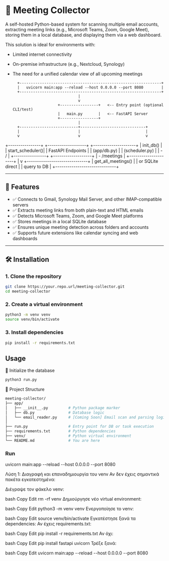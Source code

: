 # 📅 Meeting Collector

A self-hosted Python-based system for scanning multiple email accounts, extracting meeting links (e.g., Microsoft Teams, Zoom, Google Meet), storing them in a local database, and displaying them via a web dashboard.

This solution is ideal for environments with:
- Limited internet connectivity
- On-premise infrastructure (e.g., Nextcloud, Synology)
- The need for a unified calendar view of all upcoming meetings

        +---------------------------------------------------------------+
        |   uvicorn main:app --reload --host 0.0.0.0 --port 8080        |   
        +---------------------------------------------------------------+
                                   |
                                   v
                          +-----------------+   <-- Entry point (optional CLI/test)
                          |   main.py       |   <-- FastAPI Server
                          +-----------------+
                                   |
        +--------------------------+-----------------------------+
        |                          |                             |
        v                          v                             v
+----------------+        +-------------------+         +---------------------+
|   init_db()    |        |  start_scheduler()|         | FastAPI Endpoints   |
| (app/db.py)    |        | (scheduler.py)    |         | - /                 |
+----------------+        +-------------------+         | - /meetings         |
                                                         +---------------------+
                                                                  |
                                                                  v
                                                    +------------------------------+
                                                    |   get_all_meetings()         |
                                                    |       or SQLite direct       |
                                                    |       query to DB            |
                                                    +------------------------------+



---

## 🚀 Features

- ✅ Connects to Gmail, Synology Mail Server, and other IMAP-compatible servers
- ✅ Extracts meeting links from both plain-text and HTML emails
- ✅ Detects Microsoft Teams, Zoom, and Google Meet platforms
- ✅ Stores meetings in a local SQLite database
- ✅ Ensures unique meeting detection across folders and accounts
- ✅ Supports future extensions like calendar syncing and web dashboards

---

## 🛠 Installation

### 1. Clone the repository

```bash
git clone https://your.repo.url/meeting-collector.git
cd meeting-collector
```

### 2. Create a virtual environment 
```bash
python3 -m venv venv
source venv/bin/activate
```
### 3. Install dependencies
```bash
pip install -r requirements.txt
```

## Usage
🔹 Initialize the database
```bash
python3 run.py
```


🧱 Project Structure
```bash
meeting-collector/
├── app/
│   ├── __init__.py         # Python package marker
│   ├── db.py               # Database logic
│   └── email_reader.py     # [Coming Soon] Email scan and parsing logic
│
├── run.py                  # Entry point for DB or task execution
├── requirements.txt        # Python dependencies
├── venv/                   # Python virtual environment
└── README.md               # You are here
```

### Run
uvicorn main:app --reload --host 0.0.0.0 --port 8080


Λύση 1: Διαγραφή και επαναδημιουργία του venv
Αν δεν έχεις σημαντικά πακέτα εγκατεστημένα:

Διέγραψε τον φάκελο venv:

bash
Copy
Edit
rm -rf venv
Δημιούργησε νέο virtual environment:

bash
Copy
Edit
python3 -m venv venv
Ενεργοποίησε το venv:

bash
Copy
Edit
source venv/bin/activate
Εγκατέστησε ξανά τα dependencies:
Αν έχεις requirements.txt:

bash
Copy
Edit
pip install -r requirements.txt
Αν όχι:

bash
Copy
Edit
pip install fastapi uvicorn
Τρέξε ξανά:

bash
Copy
Edit
uvicorn main:app --reload --host 0.0.0.0 --port 8080